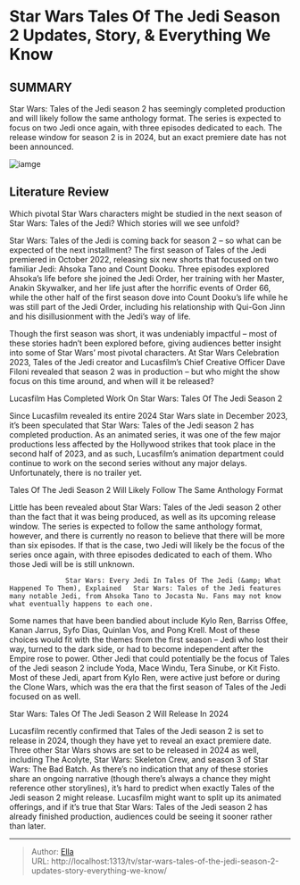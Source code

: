 # Star Wars Tales Of The Jedi Season 2 Updates, Story, &amp; Everything We Know


## SUMMARY 



  Star Wars: Tales of the Jedi season 2 has seemingly completed production and will likely follow the same anthology format.   The series is expected to focus on two Jedi once again, with three episodes dedicated to each.   The release window for season 2 is in 2024, but an exact premiere date has not been announced.  

![iamge](https://static1.srcdn.com/wordpress/wp-content/uploads/2024/01/star-wars-tales-of-the-jedi-season-2.jpg)

## Literature Review
Which pivotal Star Wars characters might be studied in the next season of Star Wars: Tales of the Jedi? Which stories will we see unfold?




Star Wars: Tales of the Jedi is coming back for season 2 – so what can be expected of the next installment? The first season of Tales of the Jedi premiered in October 2022, releasing six new shorts that focused on two familiar Jedi: Ahsoka Tano and Count Dooku. Three episodes explored Ahsoka’s life before she joined the Jedi Order, her training with her Master, Anakin Skywalker, and her life just after the horrific events of Order 66, while the other half of the first season dove into Count Dooku’s life while he was still part of the Jedi Order, including his relationship with Qui-Gon Jinn and his disillusionment with the Jedi’s way of life.




Though the first season was short, it was undeniably impactful – most of these stories hadn’t been explored before, giving audiences better insight into some of Star Wars’ most pivotal characters. At Star Wars Celebration 2023, Tales of the Jedi creator and Lucasfilm’s Chief Creative Officer Dave Filoni revealed that season 2 was in production – but who might the show focus on this time around, and when will it be released?


 Lucasfilm Has Completed Work On Star Wars: Tales Of The Jedi Season 2 
          

Since Lucasfilm revealed its entire 2024 Star Wars slate in December 2023, it’s been speculated that Star Wars: Tales of the Jedi season 2 has completed production. As an animated series, it was one of the few major productions less affected by the Hollywood strikes that took place in the second half of 2023, and as such, Lucasfilm’s animation department could continue to work on the second series without any major delays. Unfortunately, there is no trailer yet.






 Tales Of The Jedi Season 2 Will Likely Follow The Same Anthology Format 
         

Little has been revealed about Star Wars: Tales of the Jedi season 2 other than the fact that it was being produced, as well as its upcoming release window. The series is expected to follow the same anthology format, however, and there is currently no reason to believe that there will be more than six episodes. If that is the case, two Jedi will likely be the focus of the series once again, with three episodes dedicated to each of them. Who those Jedi will be is still unknown.

                  Star Wars: Every Jedi In Tales Of The Jedi (&amp; What Happened To Them), Explained   Star Wars: Tales of the Jedi features many notable Jedi, from Ahsoka Tano to Jocasta Nu. Fans may not know what eventually happens to each one.    

Some names that have been bandied about include Kylo Ren, Barriss Offee, Kanan Jarrus, Syfo Dias, Quinlan Vos, and Pong Krell. Most of these choices would fit with the themes from the first season – Jedi who lost their way, turned to the dark side, or had to become independent after the Empire rose to power. Other Jedi that could potentially be the focus of Tales of the Jedi season 2 include Yoda, Mace Windu, Tera Sinube, or Kit Fisto. Most of these Jedi, apart from Kylo Ren, were active just before or during the Clone Wars, which was the era that the first season of Tales of the Jedi focused on as well.






 Star Wars: Tales Of The Jedi Season 2 Will Release In 2024 
          

Lucasfilm recently confirmed that Tales of the Jedi season 2 is set to release in 2024, though they have yet to reveal an exact premiere date. Three other Star Wars shows are set to be released in 2024 as well, including The Acolyte, Star Wars: Skeleton Crew, and season 3 of Star Wars: The Bad Batch. As there’s no indication that any of these stories share an ongoing narrative (though there’s always a chance they might reference other storylines), it’s hard to predict when exactly Tales of the Jedi season 2 might release. Lucasfilm might want to split up its animated offerings, and if it’s true that Star Wars: Tales of the Jedi season 2 has already finished production, audiences could be seeing it sooner rather than later.



---

> Author: [Ella](https://instagram.hk.cn/)  
> URL: http://localhost:1313/tv/star-wars-tales-of-the-jedi-season-2-updates-story-everything-we-know/  

